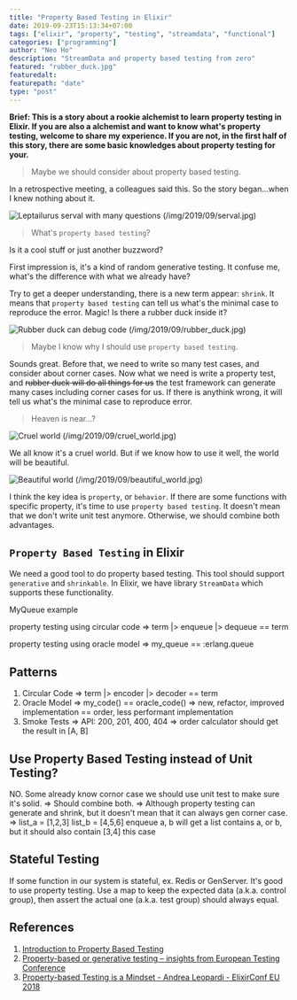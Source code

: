 ```yaml
---
title: "Property Based Testing in Elixir"
date: 2019-09-23T15:13:34+07:00
tags: ["elixir", "property", "testing", "streamdata", "functional"]
categories: ["programming"]
author: "Neo Ho"
description: "StreamData and property based testing from zero"
featured: "rubber_duck.jpg"
featuredalt:
featurepath: "date"
type: "post"
---
```


**Brief: This is a story about a rookie alchemist to learn property testing in Elixir. If you are also a alchemist and want to know what's property testing, welcome to share my experience. If you are not, in the first half of this story, there are some basic knowledges about property testing for your.**

> Maybe we should consider about property based testing.

In a retrospective meeting, a colleagues said this. So the story began...when I knew nothing about it.

![Leptailurus serval with many questions](https://truth.bahamut.com.tw/s01/201710/19ab338ba72a8c3624b23ffe92cbaf69.JPG)
(/img/2019/09/serval.jpg)

> What's `property based testing`? 

Is it a cool stuff or just another buzzword?

First impression is, it's a kind of random generative testing. It confuse me, what's the difference with what we already have?

Try to get a deeper understanding, there is a new term appear: `shrink`. It means that `property based testing` can tell us what's the minimal case to reproduce the error. Magic! Is there a rubber duck inside it?

![Rubber duck can debug code](https://i.ytimg.com/vi/9cbTzMj3bFM/maxresdefault.jpg)
(/img/2019/09/rubber_duck.jpg)

> Maybe I know why I should use `property based testing`.

Sounds great. Before that, we need to write so many test cases, and consider about corner cases. Now what we need is write a property test, and ~~rubber duck will do all things for us~~ the test framework can generate many cases including corner cases for us. If there is anythink wrong, it will tell us what's the minimal case to reproduce error.

> Heaven is near...?

![Cruel world](http://blog-imgs-74.fc2.com/t/a/r/taruannie/849f021a.jpg)
(/img/2019/09/cruel_world.jpg)

We all know it's a cruel world. But if we know how to use it well, the world will be beautiful.

![Beautiful world](http://phoenix-wind.com/common/img/OGP/word/shingeki_mikasa_03.jpg)
(/img/2019/09/beautiful_world.jpg)

I think the key idea is `property`, or `behavior`. If there are some functions with specific property, it's time to use `property based testing`. It doesn't mean that we don't write unit test anymore. Otherwise, we should combine both advantages.


## `Property Based Testing` in Elixir

We need a good tool to do property based testing. This tool should support `generative` and `shrinkable`.
In Elixir, we have library `StreamData` which supports these functionality.

MyQueue example

property testing using circular code
=> term |> enqueue |> dequeue == term

property testing using oracle model
=> my_queue == :erlang.queue



## Patterns

1. Circular Code
    => term |> encoder |> decoder == term
2. Oracle Model
    => my_code() == oracle_code()
    => new, refactor, improved implementation == order, less performant implementation
3. Smoke Tests
    => API: 200, 201, 400, 404
    => order calculator should get the result in [A, B]

## Use Property Based Testing instead of Unit Testing?

NO. Some already know cornor case we should use unit test to make sure it's solid.
=> Should combine both.
=> Although property testing can generate and shrink, but it doesn't mean that it can always gen corner case.
=> list_a = [1,2,3] list_b = [4,5,6] enqueue a, b will get a list contains a, or b, 
   but it should also contain [3,4] this case

## Stateful Testing

If some function in our system is stateful, ex. Redis or GenServer. It's good to use property testing.
Use a map to keep the expected data (a.k.a. control group), then assert the actual one (a.k.a. test group) should always equal.

## <a name="references" />References

1. [Introduction to Property Based Testing](https://medium.com/criteo-labs/introduction-to-property-based-testing-f5236229d237)
2. [Property-based or generative testing – insights from European Testing Conference](https://lisacrispin.com/2019/04/20/property-based-or-generative-testing-insights-from-european-testing-conference/)
3. [Property-based Testing is a Mindset - Andrea Leopardi - ElixirConf EU 2018](https://www.youtube.com/watch?v=p84DMv8TQuo)